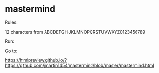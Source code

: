 # mastermind

Rules:

12 characters from ABCDEFGHIJKLMNOPQRSTUVWXYZ0123456789

Run:

Go to:

https://htmlpreview.github.io/?https://github.com/jmartin1454/mastermind/blob/master/mastermind.html

